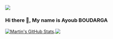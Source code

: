 
  <img align="center" src="https://cdn.discordapp.com/attachments/908853608425062400/973277645770985483/Screen_Shot_2022-05-09_at_6.20.12_PM.png" />

### Hi there 👋, My name is Ayoub BOUDARGA

<a href="https://github.com/CactusDad/CactusDad">
  <img align="center" src="https://github-readme-stats.vercel.app/api?username=CactusDad&show_icons=true&line_height=27&count_private=true&title_color=ffffff&text_color=c9cacc&icon_color=2bbc8a&bg_color=535353" alt="Martin's GitHub Stats" />
</a>

<a href="https://github.com/CactusDad/CactusDad">
  <img align="center" src="https://github-readme-stats.vercel.app/api/top-langs/?username=CactusDad&hide=html,tex&title_color=ffffff&text_color=c9cacc&icon_color=2bbc8a&bg_color=535353&langs_count=3" />
